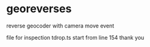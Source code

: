 # georeverses
reverse geocoder with camera move event

file for  inspection tdrop.ts start from line 154
thank you
